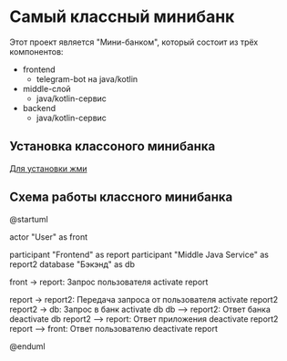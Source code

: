 # Самый классный минибанк

Этот проект является "Мини-банком", который  состоит из трёх компонентов:

- frontend
    - telegram-bot на java/kotlin
- middle-слой
    - java/kotlin-сервис
- backend
    - java/kotlin-сервис
 
## Установка клаcсоного минибанка

[Для установки жми](https://www.example.com)

## Схема работы классного минибанка

@startuml

actor "User" as front

participant "Frontend" as report
participant "Middle Java Service" as report2
database "Бэкэнд" as db

front -> report: Запрос пользователя
activate report

report -> report2: Передача запроса от пользователя
activate report2
report2 -> db:  Запрос в банк
activate db
db --> report2:  Ответ банка
deactivate db
report2 --> report: Ответ приложения
deactivate report2
report --> front: Ответ пользователю
deactivate report

@enduml
